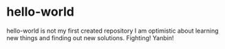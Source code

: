 # hello-world
hello-world is not my first created repository
I am optimistic about learning new things and finding out new solutions. 
Fighting! Yanbin!
